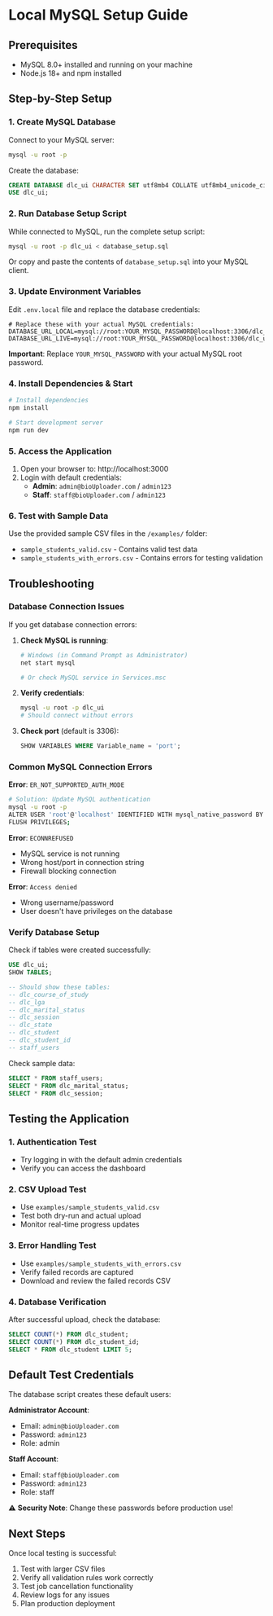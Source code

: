 # Local MySQL Setup Guide

## Prerequisites

- MySQL 8.0+ installed and running on your machine
- Node.js 18+ and npm installed

## Step-by-Step Setup

### 1. Create MySQL Database

Connect to your MySQL server:

```bash
mysql -u root -p
```

Create the database:

```sql
CREATE DATABASE dlc_ui CHARACTER SET utf8mb4 COLLATE utf8mb4_unicode_ci;
USE dlc_ui;
```

### 2. Run Database Setup Script

While connected to MySQL, run the complete setup script:

```bash
mysql -u root -p dlc_ui < database_setup.sql
```

Or copy and paste the contents of `database_setup.sql` into your MySQL client.

### 3. Update Environment Variables

Edit `.env.local` file and replace the database credentials:

```env
# Replace these with your actual MySQL credentials:
DATABASE_URL_LOCAL=mysql://root:YOUR_MYSQL_PASSWORD@localhost:3306/dlc_ui
DATABASE_URL_LIVE=mysql://root:YOUR_MYSQL_PASSWORD@localhost:3306/dlc_ui
```

**Important**: Replace `YOUR_MYSQL_PASSWORD` with your actual MySQL root password.

### 4. Install Dependencies & Start

```bash
# Install dependencies
npm install

# Start development server
npm run dev
```

### 5. Access the Application

1. Open your browser to: http://localhost:3000
2. Login with default credentials:
   - **Admin**: `admin@bioUploader.com` / `admin123`
   - **Staff**: `staff@bioUploader.com` / `admin123`

### 6. Test with Sample Data

Use the provided sample CSV files in the `/examples/` folder:

- `sample_students_valid.csv` - Contains valid test data
- `sample_students_with_errors.csv` - Contains errors for testing validation

## Troubleshooting

### Database Connection Issues

If you get database connection errors:

1. **Check MySQL is running**:

   ```bash
   # Windows (in Command Prompt as Administrator)
   net start mysql

   # Or check MySQL service in Services.msc
   ```

2. **Verify credentials**:

   ```bash
   mysql -u root -p dlc_ui
   # Should connect without errors
   ```

3. **Check port** (default is 3306):
   ```sql
   SHOW VARIABLES WHERE Variable_name = 'port';
   ```

### Common MySQL Connection Errors

**Error**: `ER_NOT_SUPPORTED_AUTH_MODE`

```bash
# Solution: Update MySQL authentication
mysql -u root -p
ALTER USER 'root'@'localhost' IDENTIFIED WITH mysql_native_password BY 'your_password';
FLUSH PRIVILEGES;
```

**Error**: `ECONNREFUSED`

- MySQL service is not running
- Wrong host/port in connection string
- Firewall blocking connection

**Error**: `Access denied`

- Wrong username/password
- User doesn't have privileges on the database

### Verify Database Setup

Check if tables were created successfully:

```sql
USE dlc_ui;
SHOW TABLES;

-- Should show these tables:
-- dlc_course_of_study
-- dlc_lga
-- dlc_marital_status
-- dlc_session
-- dlc_state
-- dlc_student
-- dlc_student_id
-- staff_users
```

Check sample data:

```sql
SELECT * FROM staff_users;
SELECT * FROM dlc_marital_status;
SELECT * FROM dlc_session;
```

## Testing the Application

### 1. Authentication Test

- Try logging in with the default admin credentials
- Verify you can access the dashboard

### 2. CSV Upload Test

- Use `examples/sample_students_valid.csv`
- Test both dry-run and actual upload
- Monitor real-time progress updates

### 3. Error Handling Test

- Use `examples/sample_students_with_errors.csv`
- Verify failed records are captured
- Download and review the failed records CSV

### 4. Database Verification

After successful upload, check the database:

```sql
SELECT COUNT(*) FROM dlc_student;
SELECT COUNT(*) FROM dlc_student_id;
SELECT * FROM dlc_student LIMIT 5;
```

## Default Test Credentials

The database script creates these default users:

**Administrator Account**:

- Email: `admin@bioUploader.com`
- Password: `admin123`
- Role: admin

**Staff Account**:

- Email: `staff@bioUploader.com`
- Password: `admin123`
- Role: staff

⚠️ **Security Note**: Change these passwords before production use!

## Next Steps

Once local testing is successful:

1. Test with larger CSV files
2. Verify all validation rules work correctly
3. Test job cancellation functionality
4. Review logs for any issues
5. Plan production deployment
